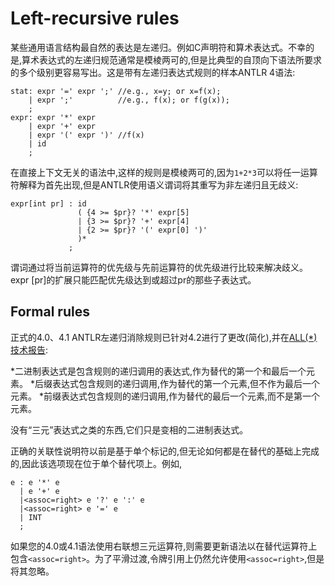 # Left-recursive rules

某些通用语言结构最自然的表达是左递归。例如C声明符和算术表达式。不幸的是,算术表达式的左递归规范通常是模棱两可的,但是比典型的自顶向下语法所要求的多个级别更容易写出。这是带有左递归表达式规则的样本ANTLR 4语法:

```
stat: expr '=' expr ';' //e.g., x=y; or x=f(x);
    | expr ';'          //e.g., f(x); or f(g(x));
    ;
expr: expr '*' expr
    | expr '+' expr
    | expr '(' expr ')' //f(x)
    | id
    ;
```

在直接上下文无关的语法中,这样的规则是模棱两可的,因为`1+2*3`可以将任一运算符解释为首先出现,但是ANTLR使用语义谓词将其重写为非左递归且无歧义:

```
expr[int pr] : id
               ( {4 >= $pr}? '*' expr[5]
               | {3 >= $pr}? '+' expr[4]
               | {2 >= $pr}? '(' expr[0] ')'
               )*
             ;
```

谓词通过将当前运算符的优先级与先前运算符的优先级进行比较来解决歧义。expr [pr]的扩展只能匹配优先级达到或超过pr的那些子表达式。

## Formal rules

正式的4.0、4.1 ANTLR左递归消除规则已针对4.2进行了更改(简化),并在[ALL(*)技术报告](http://www.antlr.org/papers/allstar-techreport.pdf ):

*二进制表达式是包含规则的递归调用的表达式,作为替代的第一个和最后一个元素。
*后缀表达式包含规则的递归调用,作为替代的第一个元素,但不作为最后一个元素。
*前缀表达式包含规则的递归调用,作为替代的最后一个元素,而不是第一个元素。

没有“三元”表达式之类的东西,它们只是变相的二进制表达式。

正确的关联性说明符以前是基于单个标记的,但无论如何都是在替代的基础上完成的,因此该选项现在位于单个替代项上。例如,

```
e : e '*' e
  | e '+' e
  |<assoc=right> e '?' e ':' e
  |<assoc=right> e '=' e
  | INT
  ;
```

如果您的4.0或4.1语法使用右联想三元运算符,则需要更新语法以在替代运算符上包含`<assoc=right>`。为了平滑过渡,令牌引用上仍然允许使用`<assoc=right>`,但是将其忽略。